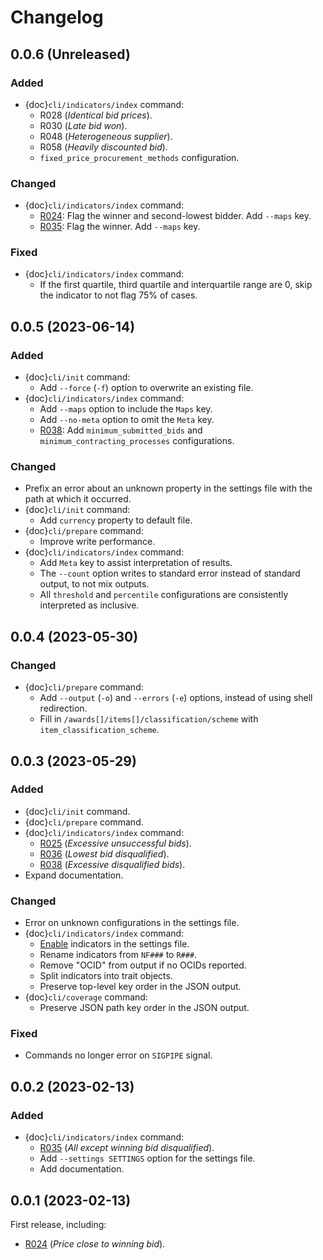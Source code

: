 # Changelog

## 0.0.6 (Unreleased)

### Added

- {doc}`cli/indicators/index` command:
  - R028 (*Identical bid prices*).
  - R030 (*Late bid won*).
  - R048 (*Heterogeneous supplier*).
  - R058 (*Heavily discounted bid*).
  - `fixed_price_procurement_methods` configuration.

### Changed

- {doc}`cli/indicators/index` command:
  - [R024](cli/indicators/R/024): Flag the winner and second-lowest bidder. Add `--maps` key.
  - [R035](cli/indicators/R/035): Flag the winner. Add `--maps` key.

### Fixed

- {doc}`cli/indicators/index` command:
  - If the first quartile, third quartile and interquartile range are 0, skip the indicator to not flag 75% of cases.

## 0.0.5 (2023-06-14)

### Added

- {doc}`cli/init` command:
  - Add `--force` (`-f`) option to overwrite an existing file.
- {doc}`cli/indicators/index` command:
  - Add `--maps` option to include the `Maps` key.
  - Add `--no-meta` option to omit the `Meta` key.
  - [R038](cli/indicators/R/038): Add `minimum_submitted_bids` and `minimum_contracting_processes` configurations.

### Changed

- Prefix an error about an unknown property in the settings file with the path at which it occurred.
- {doc}`cli/init` command:
  - Add `currency` property to default file.
- {doc}`cli/prepare` command:
  - Improve write performance.
- {doc}`cli/indicators/index` command:
  - Add `Meta` key to assist interpretation of results.
  - The `--count` option writes to standard error instead of standard output, to not mix outputs.
  - All `threshold` and `percentile` configurations are consistently interpreted as inclusive.

## 0.0.4 (2023-05-30)

### Changed

- {doc}`cli/prepare` command:
  - Add `--output` (`-o`) and `--errors` (`-e`) options, instead of using shell redirection.
  - Fill in `/awards[]/items[]/classification/scheme` with `item_classification_scheme`.

## 0.0.3 (2023-05-29)

### Added

- {doc}`cli/init` command.
- {doc}`cli/prepare` command.
- {doc}`cli/indicators/index` command:
  - [R025](cli/indicators/R/025) (*Excessive unsuccessful bids*).
  - [R036](cli/indicators/R/036) (*Lowest bid disqualified*).
  - [R038](cli/indicators/R/038) (*Excessive disqualified bids*).
- Expand documentation.

### Changed

- Error on unknown configurations in the settings file.
- {doc}`cli/indicators/index` command:
  - [Enable](cli/indicators/index.md#enable-an-indicator) indicators in the settings file.
  - Rename indicators from `NF###` to `R###`.
  - Remove "OCID" from output if no OCIDs reported.
  - Split indicators into trait objects.
  - Preserve top-level key order in the JSON output.
- {doc}`cli/coverage` command:
  - Preserve JSON path key order in the JSON output.

### Fixed

- Commands no longer error on `SIGPIPE` signal.

## 0.0.2 (2023-02-13)

### Added

- {doc}`cli/indicators/index` command:
  - [R035](cli/indicators/R/035) (*All except winning bid disqualified*).
  - Add `--settings SETTINGS` option for the settings file.
  - Add documentation.

## 0.0.1 (2023-02-13)

First release, including:

- [R024](cli/indicators/R/024) (*Price close to winning bid*).
